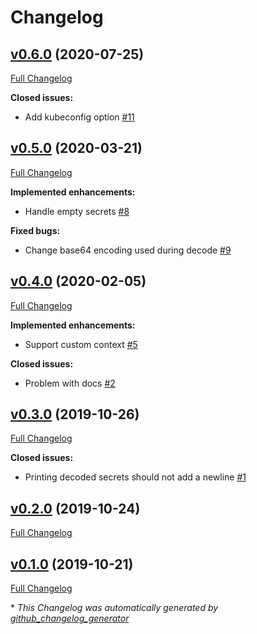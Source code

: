# Changelog

## [v0.6.0](https://github.com/elsesiy/kubectl-view-secret/tree/v0.6.0) (2020-07-25)

[Full Changelog](https://github.com/elsesiy/kubectl-view-secret/compare/v0.5.0...v0.6.0)

**Closed issues:**

- Add kubeconfig option [\#11](https://github.com/elsesiy/kubectl-view-secret/issues/11)

## [v0.5.0](https://github.com/elsesiy/kubectl-view-secret/tree/v0.5.0) (2020-03-21)

[Full Changelog](https://github.com/elsesiy/kubectl-view-secret/compare/v0.4.0...v0.5.0)

**Implemented enhancements:**

- Handle empty secrets [\#8](https://github.com/elsesiy/kubectl-view-secret/issues/8)

**Fixed bugs:**

- Change base64 encoding used during decode [\#9](https://github.com/elsesiy/kubectl-view-secret/issues/9)

## [v0.4.0](https://github.com/elsesiy/kubectl-view-secret/tree/v0.4.0) (2020-02-05)

[Full Changelog](https://github.com/elsesiy/kubectl-view-secret/compare/v0.3.0...v0.4.0)

**Implemented enhancements:**

- Support custom context [\#5](https://github.com/elsesiy/kubectl-view-secret/issues/5)

**Closed issues:**

- Problem with docs [\#2](https://github.com/elsesiy/kubectl-view-secret/issues/2)

## [v0.3.0](https://github.com/elsesiy/kubectl-view-secret/tree/v0.3.0) (2019-10-26)

[Full Changelog](https://github.com/elsesiy/kubectl-view-secret/compare/v0.2.0...v0.3.0)

**Closed issues:**

- Printing decoded secrets should not add a newline [\#1](https://github.com/elsesiy/kubectl-view-secret/issues/1)

## [v0.2.0](https://github.com/elsesiy/kubectl-view-secret/tree/v0.2.0) (2019-10-24)

[Full Changelog](https://github.com/elsesiy/kubectl-view-secret/compare/v0.1.0...v0.2.0)

## [v0.1.0](https://github.com/elsesiy/kubectl-view-secret/tree/v0.1.0) (2019-10-21)

[Full Changelog](https://github.com/elsesiy/kubectl-view-secret/compare/cf6a6b61cf63a4f907f72b5fd74fcc3ceb36c2c0...v0.1.0)



\* *This Changelog was automatically generated by [github_changelog_generator](https://github.com/github-changelog-generator/github-changelog-generator)*
